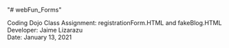 "# webFun_Forms" 

Coding Dojo Class Assignment: registrationForm.HTML and fakeBlog.HTML
<br>
Developer: Jaime Lizarazu
<br>
Date: January 13, 2021
